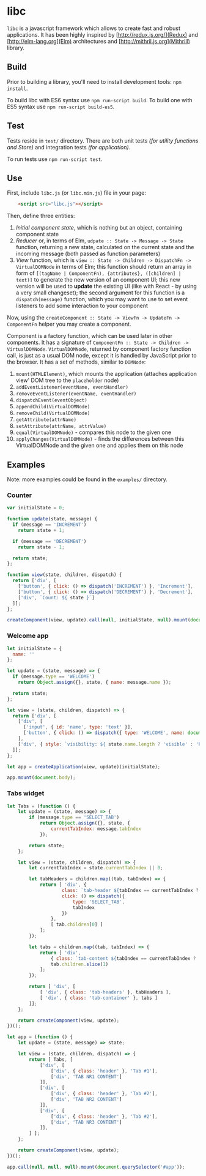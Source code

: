 # libc

`libc` is a javascript framework which allows to create fast and robust applications.
It has been highly inspired by [http://redux.js.org/](Redux) and [http://elm-lang.org](Elm)
architectures and [http://mithril.js.org](Mithrill) library.

## Build

Prior to building a library, you'll need to install development tools: `npm install`.

To build libc with ES6 syntax use `npm run-script build`. To build one with ES5 syntax use `npm run-script build-es5`.

## Test

Tests reside in `test/` directory. There are both unit tests _(for utility functions and Store)_ and integration tests _(for application)_.

To run tests use `npm run-script test`.

## Use

First, include `libc.js` (or `libc.min.js`) file in your page:

```html
    <script src="libc.js"></script>
```

Then, define three entities:

1. *Initial component state*, which is nothing but an object, containing component state
2. *Reducer* or, in terms of Elm, `udpate :: State -> Message -> State` function, returning a new state, calculated on the current state and the incoming message (both passed as function parameters)
3. *View* function, which is `view :: State -> Children -> DispatchFn -> VirtualDOMNode` in terms of Elm; this function should return an array in form of `[(tagName | ComponentFn), {attributes}, ([children] | text)]` to generate the new version of an component UI; this new version will be used to **update** the existing UI (like with React - by using a very small changeset); the second argument for this function is a `dispatch(message)` function, which you may want to use to set event listeners to add some interaction to your component

Now, using the `createComponent :: State -> ViewFn -> UpdateFn -> ComponentFn` helper you may create a component.

Component is a factory function, which can be used later in other components. It has a signature of `ComponentFn :: State -> Children -> VirtualDOMNode`. `VirtualDOMNode`, returned by component factory function call, is just as a usual DOM node, except it is handled by JavaScript prior to the browser. It has a set of methods, similar to `DOMNode`:

1. `mount(HTMLElement)`, which mounts the application (attaches application view' DOM tree to the `placeholder` node)
2. `addEventListener(eventName, eventHandler)`
3. `removeEventListener(eventName, eventHandler)`
4. `dispatchEvent(eventObject)`
5. `appendChild(VirtualDOMNode)`
6. `removeChild(VirtualDOMNode)`
7. `getAttribute(attrName)`
8. `setAttribute(attrName, attrValue)`
9. `equal(VirtualDOMNode)` - compares this node to the given one
10. `applyChanges(VirtualDOMNode)` - finds the differences between this VirtualDOMNode and the given one and applies them on this node

## Examples

Note: more examples could be found in the `examples/` directory.

### Counter

```js
var initialState = 0;

function update(state, message) {
  if (message == 'INCREMENT')
    return state + 1;

  if (message == 'DECREMENT')
    return state - 1;

  return state;
};

function view(state, children, dispatch) {
  return ['div', [
    ['button', { click: () => dispatch('INCREMENT') }, 'Increment'],
    ['button', { click: () => dispatch('DECREMENT') }, 'Decrement'],
    ['div', `Count: ${ state }`]
  ]];
};

createComponent(view, update).call(null, initialState, null).mount(document.body);
```

### Welcome app

```js
let initialState = {
  name: ''
};

let update = (state, message) => {
  if (message.type == 'WELCOME')
    return Object.assign({}, state, { name: message.name });

  return state;
};

let view = (state, children, dispatch) => {
  return ['div', [
    ['div', [
      ['input', { id: 'name', type: 'text' }],
      ['button', { click: () => dispatch({ type: 'WELCOME', name: document.querySelector('#name').value }) }, 'welcome']
    ],
    ['div', { style: `visibility: ${ state.name.length ? 'visible' : 'hidden' };` }, `Hello, ${ state.name }!`]]
  ]];
};

let app = createApplication(view, update)(initialState);

app.mount(document.body);
```

### Tabs widget

```js
let Tabs = (function () {
    let update = (state, message) => {
        if (message.type == 'SELECT_TAB')
            return Object.assign({}, state, {
                currentTabIndex: message.tabIndex
            });

        return state;
    };

    let view = (state, children, dispatch) => {
        let currentTabIndex = state.currentTabIndex || 0;

        let tabHeaders = children.map((tab, tabIndex) => {
            return [ 'div', {
                    class: `tab-header ${tabIndex == currentTabIndex ? 'selected' : ''}`,
                    click: () => dispatch({
                        type: 'SELECT_TAB',
                        tabIndex
                    })
                },
                [ tab.children[0] ]
            ];
        });

        let tabs = children.map((tab, tabIndex) => {
            return [ 'div',
                { class: `tab-content ${tabIndex == currentTabIndex ? 'selected' : ''}` },
                tab.children.slice(1)
            ];
        });

        return [ 'div', [
            [ 'div', { class: 'tab-headers' }, tabHeaders ],
            [ 'div', { class: 'tab-container' }, tabs ]
        ]];
    };

    return createComponent(view, update);
})();

let app = (function () {
    let update = (state, message) => state;

    let view = (state, children, dispatch) => {
        return [ Tabs, [
            ['div', [
                ['div', { class: 'header' }, 'Tab #1'],
                ['div', 'TAB NR1 CONTENT']
            ]],
            ['div', [
                ['div', { class: 'header' }, 'Tab #2'],
                ['div', 'TAB NR2 CONTENT']
            ]],
            ['div', [
                ['div', { class: 'header' }, 'Tab #2'],
                ['div', 'TAB NR3 CONTENT']
            ]],
        ] ];
    };

    return createComponent(view, update);
})();

app.call(null, null, null).mount(document.querySelector('#app'));
```
